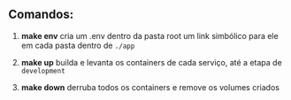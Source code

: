 ## Comandos:

1. **make env** cria um .env dentro da pasta root um link simbólico para ele em cada pasta dentro de `./app`
2. **make up** builda e levanta os containers de cada serviço, até a etapa de `development`

3.  **make down** derruba todos os containers e remove os volumes criados
